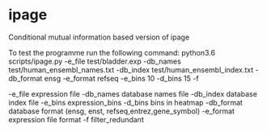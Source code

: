 # ipage
Conditional mutual information based version of ipage

To test the programme run the following command:
python3.6 scripts/ipage.py -e_file test/bladder.exp -db_names test/human_ensembl_names.txt -db_index test/human_ensembl_index.txt -db_format ensg -e_format refseq -e_bins 10 -d_bins 15 -f

-e_file expression file
-db_names database names file
-db_index database index file
-e_bins expression_bins
-d_bins bins in heatmap
-db_format database format (ensg, enst, refseq,entrez,gene_symbol)
-e_format expression file format
-f filter_redundant